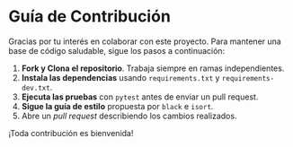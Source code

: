 # Guía de Contribución

Gracias por tu interés en colaborar con este proyecto. Para mantener una base de código saludable, sigue los pasos a continuación:

1. **Fork y Clona el repositorio**. Trabaja siempre en ramas independientes.
2. **Instala las dependencias** usando `requirements.txt` y `requirements-dev.txt`.
3. **Ejecuta las pruebas** con `pytest` antes de enviar un pull request.
4. **Sigue la guía de estilo** propuesta por `black` e `isort`.
5. Abre un *pull request* describiendo los cambios realizados.

¡Toda contribución es bienvenida!
